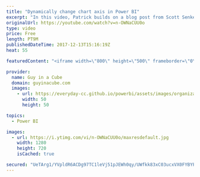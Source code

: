 ```yaml
---
title: "Dynamically change chart axis in Power BI"
excerpt: "In this video, Patrick builds on a blog post from Scott Senkeresty to dynamically change the axis of your visual within Power BI. This uses a combination of Power Query and DAX.  Chris Cook - @Finalyst89  Scott Senkeresty – @ScottSenkeresty  Dynamically changing chart axis http://tinylizard.com/dynamically-changing-chart-axis/"
originalUrl: https://youtube.com/watch?v=n-OWNaCUU0o
type: video
price: Free
length: PT9M
publishedDateTime: 2017-12-13T15:16:19Z
heat: 55

featuredContent: "<iframe width=\"800\" height=\"500\" frameborder=\"0\" src=\"https://www.youtube.com/embed/n-OWNaCUU0o\" allow=\"accelerometer; autoplay; encrypted-media; gyroscope; picture-in-picture\" allowfullscreen></iframe>"

provider:
  name: Guy in a Cube
  domain: guyinacube.com
  images:
    - url: https://everyday-cc.github.io/powerbi/assets/images/organizations/guyinacube.com-50x50.jpg
      width: 50
      height: 50

topics:
  - Power BI

images:
  - url: https://i.ytimg.com/vi/n-OWNaCUU0o/maxresdefault.jpg
    width: 1280
    height: 720
    isCached: true

secured: "UeTArg1/YVpldR6ACDg97TC1leVj51pJEWh0qy/UWfkk83xC03ucxVX0FYBYP/Kpixecww9/fjOttBaiVY01XSj1Tt3/1aJ5MRVjXvWGKuWHhvAhachVyYz9iT6P9iAZZ+LZhJTqAc0UDap/AVKBng8OIdvYI7YYJR0TmSixwg2KhqHmMrS/Yf/T3GTJcpvsNsRL8W7iebF3SQBSDFcGbP57Bcxj6V9Y6yXetM9uDwrHp2l9Yya/5lISeg+KXOkYatIkdYkDxy3NNrIvEOgk59CNjQYBTaY/xTZ6QJ816OSnMKqh6frTRZU3TP0h8Krp8lMke8n3gpb75jOOtBQWay2pqcHzlOSA39QI7lp0PHIotO10TqnU+PW4sWkdbE+SFJGumKdTl28DEY9XarxM7j+DP/E0ZG4UIGIglUQnbLLMrHbB5/VocXIncQVJ+OcR;zAYlA6zurcSvr80WgBGIYw=="
---
```


